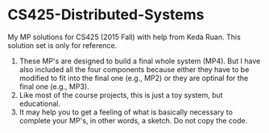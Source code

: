 # CS425-Distributed-Systems
My MP solutions for CS425 (2015 Fall) with help from Keda Ruan. This solution set is only for reference.


1. These MP's are designed to build a final whole system (MP4). But I have also included all the four components because either they have to be modified to fit into the final one (e.g., MP2) or they are optinal for the final one (e.g., MP3).
2. Like most of the course projects, this is just a toy system, but educational.
3. It may help you to get a feeling of what is basically necessary to complete your MP's, in other words, a sketch. Do not copy the code.
